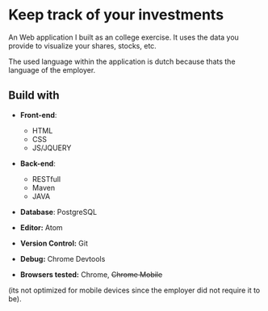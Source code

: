 # Keep track of your investments
An Web application I built as an college exercise.
It uses the data you provide to visualize your shares, stocks, etc.

The used language within the application is dutch because thats the language of the employer.

## Build with
* **Front-end**:
  * HTML
  * CSS
  * JS/JQUERY
  
* **Back-end**:
  * RESTfull
  * Maven
  * JAVA
  
* **Database**: PostgreSQL

* **Editor:** Atom
* **Version Control:** Git
* **Debug:** Chrome Devtools
* **Browsers tested:** Chrome, ~~Chrome Mobile~~ 

(its not optimized for mobile devices since the employer did not require it to be).
